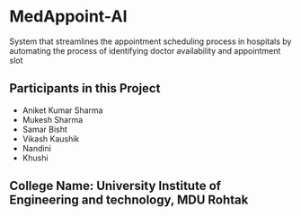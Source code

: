 # MedAppoint-AI
System that streamlines the appointment scheduling process in hospitals by automating the process of identifying doctor availability and appointment slot 

## Participants in this Project
- Aniket Kumar Sharma
- Mukesh Sharma
- Samar Bisht
- Vikash Kaushik
- Nandini
- Khushi


## College Name: University Institute of Engineering and technology, MDU Rohtak
